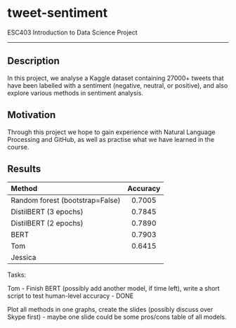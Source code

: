 # tweet-sentiment

ESC403 Introduction to Data Science Project

---

## Description

In this project, we analyse a Kaggle dataset containing 27000+ tweets that have been labelled with a sentiment (negative, neutral, or positive), and also explore various methods in sentiment analysis.

## Motivation

Through this project we hope to gain experience with Natural Language Processing and GitHub, as well as practise what we have learned in the course.


## Results

|             Method              | Accuracy |
| :------------------------------ | :------: |
| Random forest (bootstrap=False) | 0.7005   |
| DistilBERT (3 epochs)           | 0.7845   |
| DistilBERT (2 epochs)           | 0.7890   |
| BERT                            | 0.7903   |
| Tom                             | 0.6415   |
| Jessica                         |          |



Tasks:

Tom - Finish BERT (possibly add another model, if time left), write a short script to test human-level accuracy - DONE

Plot all methods in one graphs, create the slides (possibly discuss over Skype first) - maybe one slide could be some pros/cons table of all models.
